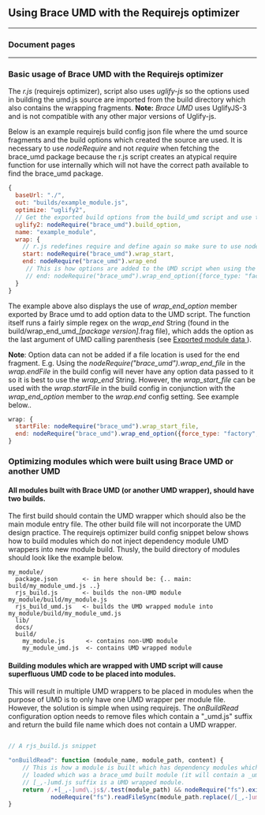 ## Using Brace UMD with the Requirejs optimizer

---
### Document pages

---

### Basic usage of Brace UMD with the Requirejs optimizer

The *r.js* (requirejs optimizer), script also uses *uglify-js* so the options used in building the umd.js source are imported from the build directory which also contains the wrapping fragments. 
**Note:** *Brace UMD* uses UglifyJS-3 and is not compatible with any other major versions of Uglify-js.

Below is an example requirejs build config json file where the umd source fragments and the build options which created the source are used. It is necessary to use *nodeRequire* and not *require* when fetching the brace_umd package because the r.js script creates an atypical require function for use internally which will not have the correct path available to find the brace_umd package.

```javascript
{
  baseUrl: "./",
  out: "builds/example_module.js",
  optimize: "uglify2",
  // Get the exported build options from the build_umd script and use those again.
  uglify2: nodeRequire("brace_umd").build_option,
  name: "example_module",
  wrap: {
    // r.js redefines require and define again so make sure to use nodeRequire which will have the original require statement.
    start: nodeRequire("brace_umd").wrap_start,
    end: nodeRequire("brace_umd").wrap_end
	 // This is how options are added to the UMD script when using the r.js build config.
 	 // end: nodeRequire("brace_umd").wrap_end_option({force_type: "factory"})
  }
}
```

The example above also displays the use of *wrap_end_option* member exported by Brace umd to add option data to the UMD script. The function itself runs a fairly simple regex on the *wrap_end* String (found in the build/wrap_end_umd_*[package version]*.frag file), which adds the option as the last argument of UMD calling parenthesis (see [Exported module data ](https://github.com/restarian/brace_umd/blob/master/doc/exported_data.md)). 

**Note**: Option data can not be added if a file location is used for the end fragment. E.g. Using the *nodeRequire("brace_umd").wrap_end_file* in the *wrap.endFile* in the build config will never have any option data passed to it so it is best to use the *wrap_end* String. However, the *wrap_start_file* can be used with the *wrap.startFile* in the build config in conjunction with the *wrap_end_option* member to the *wrap.end* config setting. See example below.. 

```javascript
wrap: {
  startFile: nodeRequire("brace_umd").wrap_start_file,
  end: nodeRequire("brace_umd").wrap_end_option({force_type: "factory", auto_anonymous: true})
}
```

### Optimizing modules which were built using Brace UMD or another UMD
#### All modules built with Brace UMD (or another UMD wrapper), should have two builds. 
The first build should contain the UMD wrapper which should also be the main module entry file. The other build file will not incorporate the UMD design practice. The requirejs optimizer build config snippet below shows how to build modules which do not inject dependency module UMD wrappers into new module build. Thusly, the build directory of modules should look like the example below.

```
my_module/
  package.json       <- in here should be: {.. main: build/my_module_umd.js ..}
  rjs_build.js       <- builds the non-UMD module my_module/build/my_module.js
  rjs_build_umd.js   <- builds the UMD wrapped module into my_module/build/my_module_umd.js
  lib/
  docs/
  build/ 
    my_module.js      <- contains non-UMD module
    my_module_umd.js  <- contains UMD wrapped module
```

#### Building modules which are wrapped with UMD script will cause superfluous UMD code to be placed into modules.
This will result in multiple UMD wrappers to be placed in modules when the purpose of UMD is to only have one UMD wrapper per module file. However, the solution is simple when using requirejs. The *onBuildRead* configuration option needs to remove files which contain a "_umd.js" suffix and return the build file name which does not contain a UMD wrapper. 


```javascript

// A rjs_build.js snippet

"onBuildRead": function (module_name, module_path, content) { 
	// This is how a module is built which has dependency modules which use brace_umd. The non-brace_umd module version is used instead when a module is 
	// loaded which was a brace_umd built module (it will contain a _umd.js or -umd.js suffix). It is assumed that any module which contains a
	// [_,-]umd.js suffix is a UMD wrapped module.
	return /.+[_,-]umd\.js$/.test(module_path) && nodeRequire("fs").existsSync(module_path.replace(/[_,-]umd\.js$/, ".js")) && 
			nodeRequire("fs").readFileSync(module_path.replace(/[_,-]umd\.js$/, ".js")).toString() || content
}

```


